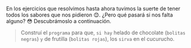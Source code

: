 <gs-attire attire-url="https://raw.githubusercontent.com/MumukiProject/mumuki-guia-gobstones-alternativa-kids/master/assets/attires/config.json"> </gs-attire> <gs-toolbox toolbox-url="https://raw.githubusercontent.com/MumukiProject/mumuki-guia-gobstones-muchos-sabores-combinados-kids/master/assets/toolbox.xml"> </gs-toolbox>

En los ejercicios que resolvimos hasta ahora tuvimos la suerte de tener todos los sabores que nos pidieron :blush:. ¿Pero qué pasará si nos falta alguno? :flushed: Descubrámoslo a continuación.

> Construí el `programa` para que, `si hay` helado de chocolate (`bolitas negras`) `y` de frutilla (`bolitas rojas`), los `sirva` en el cucurucho. 
